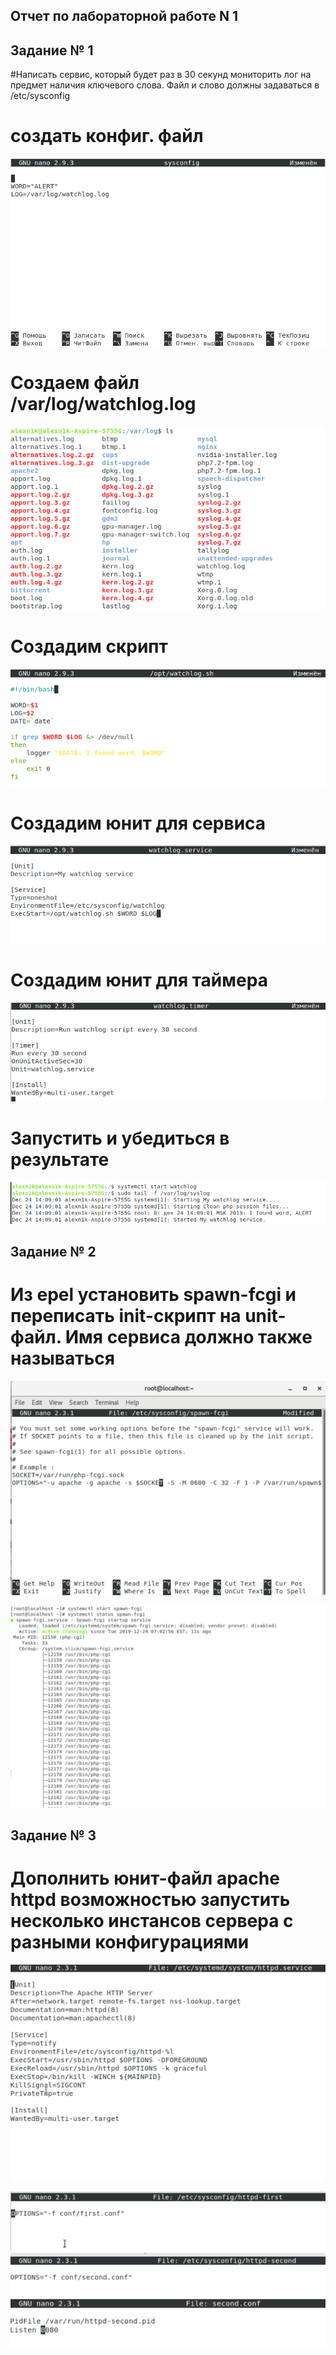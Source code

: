 ## Отчет по лабораторной работе N 1

## Задание № 1

#Написать сервис, который будет раз в 30 секунд мониторить лог на предмет наличия ключевого слова. Файл и слово должны задаваться в /etc/sysconfig

# создать конфиг. файл 

![](screnshots/sysconf.png)

# Создаем файл /var/log/watchlog.log

![](screnshots/log.png)

# Создадим скрипт

![](screnshots/sh.png)

# Создадим юнит для сервиса

![](screnshots/service.png)

# Создадим юнит для таймера

![](screnshots/timer.png)

# Запустить и убедиться в результате

![](screnshots/start.png)

## Задание № 2

#  Из epel установить spawn-fcgi и переписать init-скрипт на unit-файл. Имя сервиса должно также называться

![](screnshots/comentcos.png)

![](screnshots/start-fcgi.png)

## Задание № 3

# Дополнить юнит-файл apache httpd возможностью запустить несколько инстансов сервера с разными конфигурациями

![](screnshots/httpd.png)

![](screnshots/first.png)
![](screnshots/second.png)
![](screnshots/second1.png)


